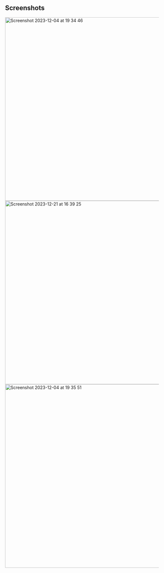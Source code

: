 Screenshots
---------------------

<img width="600" alt="Screenshot 2023-12-04 at 19 34 46" src="https://github.com/adriiiiiix/message/assets/88784785/b305a43f-1393-44c2-ab80-7f046a88c650">
<img width="600" alt="Screenshot 2023-12-21 at 16 39 25" src="https://github.com/adriiiiiix/cute-message-for-a-date/assets/88784785/a20ea536-8383-43ff-ae73-efc8153b893a">
<img width="600" alt="Screenshot 2023-12-04 at 19 35 51" src="https://github.com/adriiiiiix/message/assets/88784785/14b944c6-8f33-4fc4-82b1-3989730111c7">

